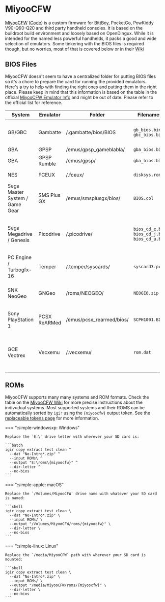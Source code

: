 # MiyooCFW

[MiyooCFW](https://github.com/TriForceX/MiyooCFW/wiki) ([Code](https://github.com/TriForceX/MiyooCFW)) is a custom firmware  for BittBoy, PocketGo, PowKiddy V90-Q90-Q20 and third party handheld consoles. It is based on the buildroot build environment and loosely based on OpenDingux. While it is intended for the named less powerful handhelds, it packs a good and wide selection of emulators. Some tinkering with the BIOS files is required though, but no worries, most of that is covered below or in their [Wiki](https://github.com/TriForceX/MiyooCFW/wiki/Emulator-Info)

## BIOS Files

MiyooCFW doesn't seem to have a centralized folder for putting BIOS files so it's a chore to prepare the card for running the provided emulators. Here's a try to help with finding the right ones and putting them in the right place.
Please keep in mind that this information is based on the table in the official [MiyooCFW Emulator Info](https://github.com/TriForceX/MiyooCFW/wiki/Emulator-Info) and might be out of date. Please refer to the official list for reference.

| System   | Emulator | Folder | Filenames | MD5SUMs | Comments |
|----------|----------|--------|-----------|---------|----------|
|  GB/GBC  | Gambatte | /.gambatte/bios/BIOS | `gb_bios.bin` &#10; `gbc_bios.bin` |  `32fbbd84168d3482956eb3c5051637f5` &#10; `dbfce9db9deaa2567f6a84fde55f9680`      |  Only required for authentic boot screen         |
| GBA      | GPSP     | /emus/gpsp_gameblabla/ | `gba_bios.bin` | `a860e8c0b6d573d191e4ec7db1b1e4f6` | |
| GBA      | GPSP Rumble    | /emus/gpsp/ | `gba_bios.bin` | `a860e8c0b6d573d191e4ec7db1b1e4f6` | |
| NES      | FCEUX    | /.fceux/ | `disksys.rom` |  `ca30b50f880eb660a320674ed365ef7a` | For Famicom Disk System |
| Sega Master System / Game Gear | SMS Plus GX | /emus/smsplusgx/bios/ | `BIOS.col` | `840481177270d5642a14ca71ee72844c` | System.dat calls this `bios.sms` |
| Sega Megadrive / Genesis | Picodrive | /.picodrive/ | `bios_cd_e.bin` &#10; `bios_cd_j.bin` &#10; `bios_cd_u.bin` | `e66fa1dc5820d254611fdcdba0662372` &#10; `278a9397d192149e84e820ac621a8edd` &#10; `2efd74e3232ff260e371b99f84024f7f` | for Mega-CD only. System.dat uses different casing. |
| PC Engine / Turbogfx-16 | Temper | /.temper/syscards/ | `syscard3.pce` | `38179df8f4ac870017db21ebcbf53114` | for CD based games |
| SNK NeoGeo | GNGeo | /roms/NEOGEO/ | `NEOGEO.zip` | unknown | version from FBA 0.2.97.39 works |
| Sony PlayStation 1 | PCSX ReARMed | /emus/pcsx_rearmed/bios/ | `SCPH1001.BIN` | `924e392ed05558ffdb115408c263dccf` | Optional but required for LLE, activate in options |
| GCE Vectrex | Vecxemu | /.vecxemu/ | `rom.dat` | `ab082fa8c8e632dd68589a8c7741388f` | not part of 'System.dat', available as part of vecxemu [here](https://github.com/gameblabla/vecxemu/raw/master/rom.dat) |

## ROMs

MiyooCFW supports many many systems and ROM formats. Check the table on the [MiyooCFW Wiki](https://github.com/TriForceX/MiyooCFW/wiki/Emulator-Info) for more precise instructions about the indivudual systems. Most supported systems and their ROMS can be automatically sorted by `igir` using the `{miyoocfw}` output token. See the [replaceable tokens page](../../output/tokens.md) for more information.

=== ":simple-windowsxp: Windows"

    Replace the `E:\` drive letter with wherever your SD card is:

    ```batch
    igir copy extract test clean ^
      --dat "No-Intro*.zip" ^
      --input ROMs\ ^
      --output "E:\roms\{miyoocfw}" ^
      --dir-letter ^
      --no-bios
    ```

=== ":simple-apple: macOS"

    Replace the `/Volumes/MiyooCFW` drive name with whatever your SD card is named:

    ```shell
    igir copy extract test clean \
      --dat "No-Intro*.zip" \
      --input ROMs/ \
      --output "/Volumes/MiyooCFW/roms/{miyoocfw}" \
      --dir-letter \
      --no-bios
    ```

=== ":simple-linux: Linux"

    Replace the `/media/MiyooCFW` path with wherever your SD card is mounted:

    ```shell
    igir copy extract test clean \
      --dat "No-Intro*.zip" \
      --input ROMs/ \
      --output "/media/MiyooCFW/roms/{miyoocfw}" \
      --dir-letter \
      --no-bios
    ```
